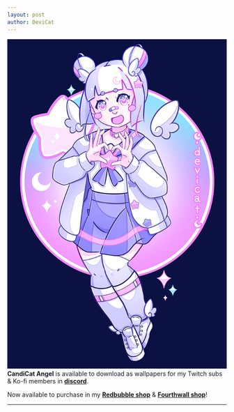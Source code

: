 ```yaml
---
layout: post
author: DeviCat
---
```


![](/img/CandiCatAngel2024.png)
**CandiCat Angel** is available to download as wallpapers for my Twitch subs & Ko-fi members in **[discord](https://discord.com/invite/devicat)**.
<!--card-->

Now available to purchase in my **[Redbubble shop](https://devicatoutlet.redbubble.com)** & **[Fourthwall shop](https://devicat-shop.fourthwall.com)**!

---
